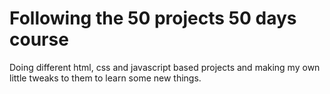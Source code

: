 # Following the 50 projects 50 days course

Doing different html, css and javascript based projects and making my own little tweaks to them to learn some new things.
